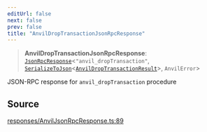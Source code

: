 ```yaml
---
editUrl: false
next: false
prev: false
title: "AnvilDropTransactionJsonRpcResponse"
---
```


> **AnvilDropTransactionJsonRpcResponse**: [`JsonRpcResponse`](/reference/jsonrpc/type-aliases/jsonrpcresponse/)\<`"anvil_dropTransaction"`, [`SerializeToJson`](/reference/tevm/procedures-types/type-aliases/serializetojson/)\<[`AnvilDropTransactionResult`](/reference/actions-types/type-aliases/anvildroptransactionresult/)\>, `AnvilError`\>

JSON-RPC response for `anvil_dropTransaction` procedure

## Source

[responses/AnvilJsonRpcResponse.ts:89](https://github.com/evmts/tevm-monorepo/blob/main/packages/procedures-types/src/responses/AnvilJsonRpcResponse.ts#L89)
